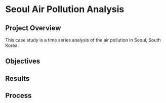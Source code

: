 # Seoul Air Pollution Analysis

## Project Overview
This case study is a time series analysis of the air pollution in Seoul, South Korea. 

## Objectives


## Results


## Process

